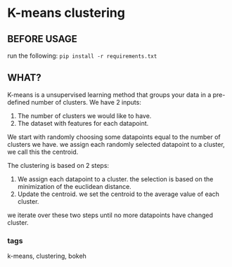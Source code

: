 # K-means clustering

## BEFORE USAGE

run the following:
`pip install -r requirements.txt`


## WHAT?

K-means is a unsupervised learning method that groups your data in a pre-defined number of clusters.
We have 2 inputs:

1) The number of clusters we would like to have.
2) The dataset with features for each datapoint. 


We start with randomly choosing some datapoints equal to the number of clusters we have.
we assign each randomly selected datapoint to a cluster, we call this the centroid.

The clustering is based on 2 steps:

1) We assign each datapoint to a cluster. the selection is based on the minimization of the euclidean distance.
2) Update the centroid. we set the centroid to the average value of each cluster.

we iterate over these two steps until no more datapoints have changed cluster.

### tags

k-means, clustering, bokeh